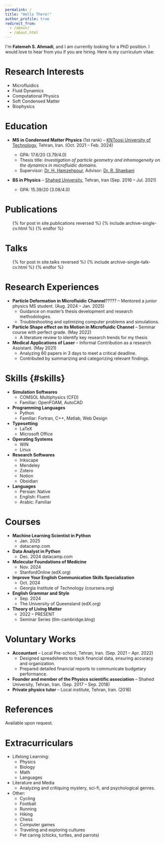 ```yaml
---
permalink: /
title: "Hello There!"
author_profile: true 
redirect_from: 
  - /about/
  - /about.html
---
```


I'm **Fatemeh S. Ahmadi**, and I am currently looking for a PhD position. I would love to hear from you if you are hiring. Here is my curriculum vitae:

Research Interests
======
- Microfluidics  
- Fluid Dynamics  
- Computational Physics 
- Soft Condensed Matter 
- Biophysics

Education
======
* **MS in Condensed Matter Physics** (1st rank) – [KNToosi University of Technology](https://en.kntu.ac.ir/), Tehran, Iran. (Oct. 2021 – Feb. 2024)
  * GPA: 17.6/20 (3.79/4.0)
  * Thesis title: *Investigation of particle geometry and inhomogeneity on the dynamics in microfluidic domains.*
  * Supervisor: [Dr. H. Hamzehpour](https://scholar.google.com/citations?user=xM-0K-UAAAAJ&hl=en&oi=ao), Advisor: [Dr. R. Shaebani](https://scholar.google.com/citations?user=h3n1yp8AAAAJ&hl=en&oi=ao)
  
* **BS in Physics** – [Shahed University](https://en.shahed.ac.ir/), Tehran, Iran (Sep. 2016 – Jul. 2021)
  * GPA: 15.39/20 (3.08/4.0)

Publications
======
  <ul>{% for post in site.publications reversed %}
    {% include archive-single-cv.html %}
  {% endfor %}</ul>

Talks
======
  <ul>{% for post in site.talks reversed %}
    {% include archive-single-talk-cv.html  %}
  {% endfor %}</ul>

Research Experiences
======
* **Particle Deformation in Microfluidic Channel**????? – Mentored a junior physics MS student. (Aug. 2024 – Jan. 2025)
  * Guidance on master’s thesis development and research methodologies.
  * Troubleshooting and optimizing computer problems and simulations.
* **Particle Shape effect on its Motion in Microfluidic Channel** – Seminar course with perfect grade. (May 2022)
  * A literature review to identify key research trends for my thesis
* **Medical Applications of Laser** – Informal Contribution as a research Assistant. (May 2021)
  * Analyzing 60 papers in 3 days to meet a critical deadline.
  * Contributed by summarizing and categorizing relevant findings.

Skills {#skills}
======
* **Simulation Softwares**
  * COMSOL Multiphysics (CFD)
  * Familiar: OpenFOAM, AutoCAD
* **Programming Languages**
  * Python
  * Familiar: Fortran, C++, Matlab, Web Design
* **Typesetting**
  * LaTeX
  * Microsoft Office
* **Operating Systems**
  * WIN
  * Linux
* **Research Softwares**
  * Inkscape
  * Mendeley
  * Zotero
  * Notion
  * Obsidian
* **Languages**
  * Persian: Native
  * English: Fluent
  * Arabic: Familiar

Courses
======
 * **Machine Learning Scientist in Python**
   * Jan. 2025
   * datacamp.com
 * **Data Analyst in Python**
   * Dec. 2024
   datacamp.com
 * **Molecular Foundations of Medicine**
   * Nov. 2024
   * StanfordOnline (edX.org)
 * **Improve Your English Communication Skills Specialization**
   * Oct. 2024
   * Georgia Institute of Technology (coursera.org)
 * **English Grammar and Style**
   * Sep. 2024
   * The University of Queensland (edX.org)
 * **Theory of Living Matter**
   * 2022 – PRESENT
   * Seminar Series (tlm-cambridge.blog)

Voluntary Works
======
* **Accountant** – Local Pre-school, Tehran, Iran. (Sep. 2021 – Apr. 2022)
  * Designed spreadsheets to track financial data, ensuring accuracy and organization.
  * Prepared detailed financial reports to communicate budgetary performance.
* **Founder and member of the Physics scientific association** – Shahed University, Tehran, Iran. (Sep. 2017 – Sep. 2018)
* **Private physics tutor** – Local institute, Tehran, Iran. (2016)

References
======
  Available upon request.
  
Extracurriculars
======
 * Lifelong Learning:
   * Physics
   * Biology
   * Math
   * Languages
 * Literature and Media
   * Analyzing and critiquing mystery, sci-fi, and psychological genres.
 * Other:
   * Cycling
   * Football
   * Running
   * Hiking
   * Chess
   * Computer games
   * Traveling and exploring cultures
   * Pet caring (chicks, turtles, and parrots)
